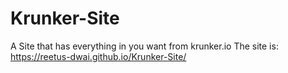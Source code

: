 # Krunker-Site
A Site that has everything in you want from krunker.io
The site is: https://reetus-dwai.github.io/Krunker-Site/
